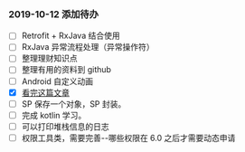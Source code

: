 ### 2019-10-12 添加待办

- [ ] Retrofit + RxJava 结合使用
- [ ] RxJava 异常流程处理（异常操作符）
- [ ] 整理理财知识点
- [ ] 整理有用的资料到 github
- [ ] Android 自定义动画
- [x] [看完这篇文章](http://blogs.360.cn/post/Syrian_Electronic_Army.html)
- [ ] SP 保存一个对象，SP 封装。
- [ ] 完成 kotlin 学习。
- [ ] 可以打印堆栈信息的日志
- [ ] 权限工具类，需要完善--哪些权限在 6.0 之后才需要动态申请